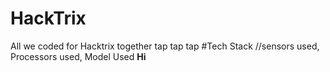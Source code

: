 # HackTrix
All we coded for Hacktrix together tap tap tap
#Tech Stack //sensors used, Processors used, Model Used
<b> Hi</b>
